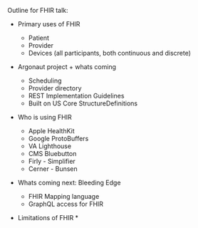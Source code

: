 Outline for FHIR talk:

 * Primary uses of FHIR
     * Patient
     * Provider
     * Devices (all participants, both continuous and discrete)
 * Argonaut project + whats coming
     * Scheduling
     * Provider directory
     * REST Implementation Guidelines
     * Built on US Core StructureDefinitions

 * Who is using FHIR
     * Apple HealthKit
     * Google ProtoBuffers
     * VA Lighthouse
     * CMS Bluebutton
     * Firly - Simplifier
     * Cerner - Bunsen

 * Whats coming next: Bleeding Edge
     * FHIR Mapping language
     * GraphQL access for FHIR
 
 * Limitations of FHIR
     * 
